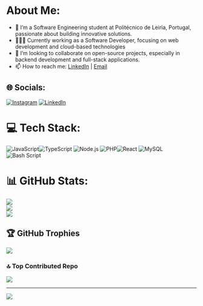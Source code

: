 #  About Me:
- 🏫 I’m a Software Engineering student at Politécnico de Leiria, Portugal, passionate about building innovative solutions.<br>
- 👨🏻‍💻 Currently working as a Software Developer, focusing on web development and cloud-based technologies<br>
- 👯 I’m looking to collaborate on open-source projects, especially in backend development and full-stack applications.<br>
- 📫 How to reach me: [LinkedIn](https://www.linkedin.com/in/vin%C3%ADcius-maia-2535bb180/) | [Email](viniciushm97@gmail.com)


## 🌐 Socials:
[![Instagram](https://img.shields.io/badge/Instagram-%23E4405F.svg?logo=Instagram&logoColor=white)](https://instagram.com/viniciusholandam) [![LinkedIn](https://img.shields.io/badge/LinkedIn-%230077B5.svg?logo=linkedin&logoColor=white)](https://linkedin.com/in/vinícius-maia-2535bb180) 

# 💻 Tech Stack:
![JavaScript](https://img.shields.io/badge/javascript-%23323330.svg?style=for-the-badge&logo=javascript&logoColor=%23F7DF1E)![TypeScript](https://img.shields.io/badge/typescript-%23007ACC.svg?style=for-the-badge&logo=typescript&logoColor=white)
![Node.js](https://img.shields.io/badge/node.js-%2343853D.svg?style=for-the-badge&logo=node.js&logoColor=white)
![PHP](https://img.shields.io/badge/php-%23777BB4.svg?style=for-the-badge&logo=php&logoColor=white)![React](https://img.shields.io/badge/react-%2320232a.svg?style=for-the-badge&logo=react&logoColor=%2361DAFB) ![MySQL](https://img.shields.io/badge/mysql-4479A1.svg?style=for-the-badge&logo=mysql&logoColor=white)![Bash Script](https://img.shields.io/badge/bash_script-%23121011.svg?style=for-the-badge&logo=gnu-bash&logoColor=white)
# 📊 GitHub Stats:
![](https://github-readme-stats.vercel.app/api?username=holandavinicius&theme=shadow_blue&hide_border=false&include_all_commits=false&count_private=false)<br/>
![](https://github-readme-streak-stats.herokuapp.com/?user=holandavinicius&theme=shadow_blue&hide_border=false)<br/>
![](https://github-readme-stats.vercel.app/api/top-langs/?username=holandavinicius&theme=shadow_blue&hide_border=false&include_all_commits=false&count_private=false&layout=compact)

## 🏆 GitHub Trophies
![](https://github-profile-trophy.vercel.app/?username=holandavinicius&theme=tokyonight&no-frame=true&no-bg=false&margin-w=4)

### 🔝 Top Contributed Repo
![](https://github-contributor-stats.vercel.app/api?username=holandavinicius&limit=5&theme=dark&combine_all_yearly_contributions=true)

---
[![](https://visitcount.itsvg.in/api?id=holandavinicius&icon=0&color=0)](https://visitcount.itsvg.in)

<!-- Proudly created with GPRM ( https://gprm.itsvg.in ) -->

